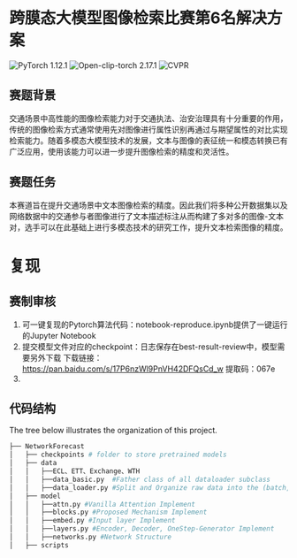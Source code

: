 # 跨膜态大模型图像检索比赛第6名解决方案
![PyTorch 1.12.1](https://img.shields.io/badge/PyTorch-1.12.1-green?style=plastic)
![Open-clip-torch 2.17.1](https://img.shields.io/badge/Open-clip-torch-2.17.1-orange?style=plastic)
![CVPR](https://img.shields.io/badge/CVPR2023-red?style=plastic)


## 赛题背景
交通场景中高性能的图像检索能力对于交通执法、治安治理具有十分重要的作用，传统的图像检索方式通常使用先对图像进行属性识别再通过与期望属性的对比实现检索能力。随着多模态大模型技术的发展，文本与图像的表征统一和模态转换已有广泛应用，使用该能力可以进一步提升图像检索的精度和灵活性。

## 赛题任务
本赛道旨在提升交通场景中文本图像检索的精度。因此我们将多种公开数据集以及网络数据中的交通参与者图像进行了文本描述标注从而构建了多对多的图像-文本对，选手可以在此基础上进行多模态技术的研究工作，提升文本检索图像的精度。

# 复现
## 赛制审核
1. 可一键复现的Pytorch算法代码：notebook-reproduce.ipynb提供了一键运行的Jupyter Notebook
2. 提交模型文件对应的checkpoint：日志保存在best-result-review中，模型需要另外下载
   下载链接：https://pan.baidu.com/s/17P6nzWl9PnVH42DFQsCd_w 提取码：067e
3. 

## 代码结构
The tree below illustrates the organization of this project.
```bash
├── NetworkForecast
│   ├── checkpoints # folder to store pretrained models
│   ├── data
│   │   ├──ECL、ETT、Exchange、WTH
│   │   ├──data_basic.py  #Father class of all dataloader subclass
│   │   ├──data_loader.py #Split and Organize raw data into the (batch, seq, dim) formats
│   ├── model 
│   │   ├──attn.py #Vanilla Attention Implement
│   │   ├──blocks.py #Proposed Mechanism Implement
│   │   ├──embed.py #Input layer Implement
│   │   ├──layers.py #Encoder, Decoder, OneStep-Generator Implement
│   │   ├──networks.py #Network Structure
│   ├── scripts 
```